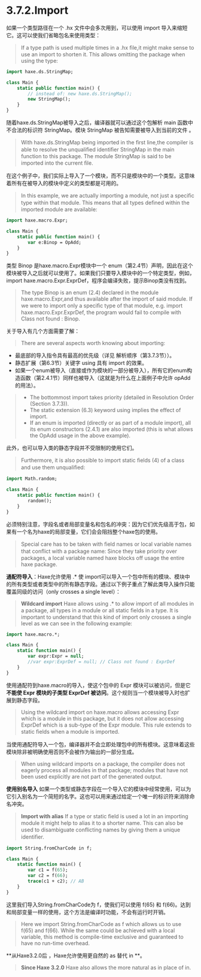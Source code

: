 # 3.7.2.Import

如果一个类型路径在一个 .hx 文件中会多次用到，可以使用 import 导入来缩短它。这可以使我们省略包名来使用类型：

> If a type path is used multiple times in a .hx ﬁle,it might make sense to use an import to shorten it. This allows omitting the package when using the type:

```haxe
import haxe.ds.StringMap; 

class Main {    
    static public function main() {
        // instead of: new haxe.ds.StringMap(); 
        new StringMap(); 
    }
} 
```

随着haxe.ds.StringMap被导入之后，编译器就可以通过这个包解析 main 函数中不合法的标识符 StringMap。模块 StringMap 被告知需要被导入到当前的文件 。

> With haxe.ds.StringMap being imported in the ﬁrst line,the compiler is able to resolve the unqualiﬁed identiﬁer StringMap in the main function to this package. The module StringMap is said to be imported into the current ﬁle.

在这个例子中，我们实际上导入了一个模块，而不只是模块中的一个类型。这意味着所有在被导入的模块中定义的类型都是可用的。

> In this example, we are actually importing a module, not just a speciﬁc type within that module. This means that all types deﬁned within the imported module are available:

```haxe
import haxe.macro.Expr; 

class Main { 
    static public function main() {
        var e:Binop = OpAdd; 
    }
}
```

类型 Binop 是haxe.macro.Expr模块中一个 enum（第2.4节）声明，因此在这个模块被导入之后就可以使用了。如果我们只要导入模块中的一个特定类型，例如，import  haxe.macro.Expr.ExprDef，程序会编译失败，提示Binop类没有找到。

> The type Binop is an enum (2.4) declared in the module haxe.macro.Expr,and thus available after the import of said module. If we were to import only a speciﬁc type of that module, e.g. import haxe.macro.Expr.ExprDef, the program would fail to compile with Class not found : Binop.

关于导入有几个方面需要了解：

> There are several aspects worth knowing about importing:

- 最底部的导入指令具有最高的优先级（详见 解析顺序（第3.7.3节））。
- 静态扩展（第6.3节）关键字 using 具有 import 的效果。
- 如果一个enum被导入（直接或作为模块的一部分被导入），所有它的enum构造函数（第2.4.1节）同样也被导入（这就是为什么在上面例子中允许 opAdd 的用法）。

> - The bottommost import takes priority (detailed in Resolution Order (Section 3.7.3)).
> - The static extension (6.3) keyword using implies the effect of import.
> - If an enum is imported (directly or as part of a module import), all its enum constructors (2.4.1) are also imported (this is what allows the OpAdd usage in the above example).

此外，也可以导入类的静态字段并不受限制的使用它们。

> Furthermore, it is also possible to import static ﬁelds (4) of a class and use them unqualiﬁed:

```haxe
import Math.random; 

class Main { 
    static public function main() {
        random(); 
    }
}
```

必须特别注意，字段名或者局部变量名和包名的冲突：因为它们优先级高于包，如果有一个名为haxe的局部变量，它们会会阻挡整个haxe包的使用。

> Special care has to be taken with ﬁeld names or local variable names that conﬂict with a package name: Since they take priority over packages, a local variable named haxe blocks off usage the entire haxe package.

**通配符导入**：Haxe允许使用 .* 使 import可以导入一个包中所有的模块、模块中的所有类型或者类型中的所有静态字段。通过以下例子重点了解此类导入操作只能覆盖同级的访问（only crosses a single level）：

> **Wildcard import** Haxe allows using .* to allow import of all modules in a package, all types in a module or all static ﬁelds in a type. It is important to understand that this kind of import only crosses a single level as we can see in the following example:

```haxe
import haxe.macro.*; 

class Main { 
    static function main() {
        var expr:Expr = null; 
        //var expr:ExprDef = null; // Class not found : ExprDef 
    }
} 
```

使用通配符到haxe.macro的导入，使这个包中的 Expr 模块可以被访问，但是它**不能使 Expr 模块的子类型 ExprDef 被访问**。这个规则当一个模块被导入时也扩展到静态字段。

> Using the wildcard import on haxe.macro allows accessing Expr which is a module in this package, but it does not allow accessing ExprDef which is a sub-type of the Expr module. This rule extends to static ﬁelds when a module is imported.

当使用通配符导入一个包，编译器并不会立即处理包中的所有模块。这意味着这些模块除非被明确使用否则不会被作为输出的一部分生成。

> When using wildcard imports on a package, the compiler does not eagerly process all modules in that package; modules that have not been used explicitly are not part of the generated output.

**使用别名导入** 如果一个类型或静态字段在一个导入它的模块中经常使用，可以为它引入别名为一个简短的名字。这也可以用来通过给定一个唯一的标识符来消除命名冲突。

> **Import with alias** If a type or static ﬁeld is used a lot in an importing module it might help to alias it to a shorter name. This can also be used to disambiguate conﬂicting names by giving them a unique identiﬁer.

```haxe
import String.fromCharCode in f; 

class Main { 
    static function main() {
        var c1 = f(65); 
        var c2 = f(66);
        trace(c1 + c2); // AB 
    }
} 
```

这里我们导入String.fromCharCode为 f，使我们可以使用 f(65) 和 f(66)。达到和局部变量一样的使用，这个方法是编译时功能，不会有运行时开销。

> Here we import String.fromCharCode as f which allows us to use f(65) and f(66). While the same could be achieved with a local variable, this method is compile-time exclusive and guaranteed to have no run-time overhead.

**从Haxe3.2.0后 ，Haxe允许使用更自然的 as 替代 in **。

> **Since Haxe 3.2.0**
>  Haxe also allows the more natural as in place of in.